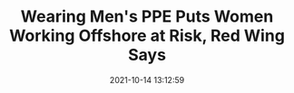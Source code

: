 ---
"title": "Wearing Men's PPE Puts Women Working Offshore at Risk, Red Wing Says"
"date": "2021-10-14 13:12:59"
"feed_name": "OEDIGITAL"
"feed_website": "https://www.oedigital.com/"
"feed_rss": "https://www.oedigital.com/technology/safety-security?format=feed"
"link": "https://www.oedigital.com/news/491324-wearing-men-s-ppe-puts-women-working-offshore-at-risk-red-wing-says"
"source": "None"
"file": "_posts/2021-1-1-663ba3b86a2bccde44ec98d003ef3eae35649e86.md"
"accident": "0"
"drilling": "0"
"dead": "0"
"injured": "0"
"arrested": "0"
"place": "unknown place"
"where": "unknown site"
"causes": "unknown"
"place_uri": "unknown place"
---